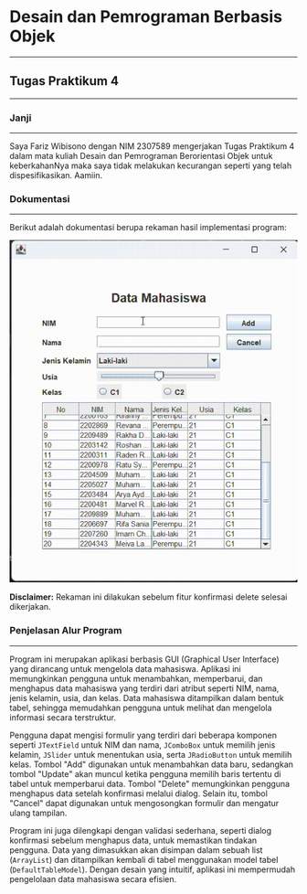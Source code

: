 # Desain dan Pemrograman Berbasis Objek

---

## Tugas Praktikum 4

---

### Janji

---

Saya Fariz Wibisono dengan NIM 2307589 mengerjakan Tugas Praktikum 4 dalam mata kuliah Desain dan Pemrograman Berorientasi Objek untuk keberkahanNya maka saya tidak melakukan kecurangan seperti yang telah dispesifikasikan. Aamiin.

### Dokumentasi

---

Berikut adalah dokumentasi berupa rekaman hasil implementasi program:

![Lihat Animasi](screenshots/record.gif)

**Disclaimer:** Rekaman ini dilakukan sebelum fitur konfirmasi delete selesai dikerjakan.

### Penjelasan Alur Program

---

Program ini merupakan aplikasi berbasis GUI (Graphical User Interface) yang dirancang untuk mengelola data mahasiswa. Aplikasi ini memungkinkan pengguna untuk menambahkan, memperbarui, dan menghapus data mahasiswa yang terdiri dari atribut seperti NIM, nama, jenis kelamin, usia, dan kelas. Data mahasiswa ditampilkan dalam bentuk tabel, sehingga memudahkan pengguna untuk melihat dan mengelola informasi secara terstruktur.

Pengguna dapat mengisi formulir yang terdiri dari beberapa komponen seperti `JTextField` untuk NIM dan nama, `JComboBox` untuk memilih jenis kelamin, `JSlider` untuk menentukan usia, serta `JRadioButton` untuk memilih kelas. Tombol "Add" digunakan untuk menambahkan data baru, sedangkan tombol "Update" akan muncul ketika pengguna memilih baris tertentu di tabel untuk memperbarui data. Tombol "Delete" memungkinkan pengguna menghapus data setelah konfirmasi melalui dialog. Selain itu, tombol "Cancel" dapat digunakan untuk mengosongkan formulir dan mengatur ulang tampilan.

Program ini juga dilengkapi dengan validasi sederhana, seperti dialog konfirmasi sebelum menghapus data, untuk memastikan tindakan pengguna. Data yang dimasukkan akan disimpan dalam sebuah list (`ArrayList`) dan ditampilkan kembali di tabel menggunakan model tabel (`DefaultTableModel`). Dengan desain yang intuitif, aplikasi ini mempermudah pengelolaan data mahasiswa secara efisien.
